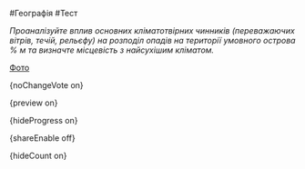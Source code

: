 #Географія #Тест

*Проаналізуйте вплив основних кліматотвірних чинників (переважаючих вітрів, течій, рельєфу) на розподіл опадів на території умовного острова % м та визначте місцевість з найсухішим кліматом.*

[Фото](https://zno.osvita.ua//doc/images/znotest/107/10728/7.jpg)

{noChangeVote on}

{preview on}

{hideProgress on}

{shareEnable off}

{hideCount on}

